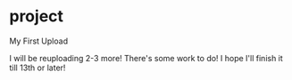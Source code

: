 # project
My First Upload


I will be reuploading 2-3 more! There's some work to do! I hope I'll finish it till 13th or later!
